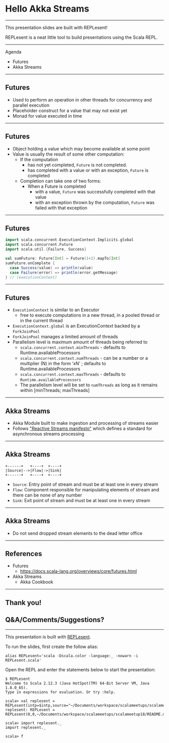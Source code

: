 # Hello Akka Streams

---

This presentation slides are built with REPLesent!

REPLesent is a neat little tool to build presentations
using the Scala REPL.

---

Agenda

- Futures
- Akka Streams

---

## Futures

- Used to perform an operation in other threads for concurrency and parallel
  execution
- Placeholder construct for a value that may not exist yet
- Monad for value executed in time

---

## Futures

- Object holding a value which may become available at some point
- Value is usually the result of some other computation:
  - If the computation
    - has not yet completed, `Future` is not completed.
    - has completed with a value or with an exception, `Future` is completed
  - Completion can take one of two forms:
    - When a Future is completed
      - with a value, `Future` was successfully completed with that value
      - with an exception thrown by the computation, `Future` was failed with
        that exception

---

## Futures

```scala
import scala.concurrent.ExecutionContext.Implicits.global
import scala.concurrent.Future
import scala.util.{Failure, Success}

val sumFuture: Future[Int] = Future(1+2).mapTo[Int]
sumFuture.onComplete {
  case Success(value) => println(value)
  case Failure(error) => println(error.getMessage)
} // (executionContext)
```

---

## Futures

- `ExecutionContext` is similar to an Executor
  - free to execute computations in a new thread, in a pooled thread or in the current thread
- `ExecutionContext.global` is an ExecutionContext backed by a `ForkJoinPool`
- `ForkJoinPool` manages a limited amount of threads
- Parallelism level is maximum amount of threads being referred to
  - `scala.concurrent.context.minThreads` - defaults to Runtime.availableProcessors
  - `scala.concurrent.context.numThreads` - can be a number or a multiplier (N) in the form ‘xN’ ; defaults to Runtime.availableProcessors
  - `scala.concurrent.context.maxThreads` - defaults to `Runtime.availableProcessors`
  - The parallelism level will be set to `numThreads` as long as it remains
    within [minThreads; maxThreads]

---

## Akka Streams

- Akka Module built to make ingestion and processing of streams easier
- Follows ["Reactive Streams manifesto"](http://www.reactive-streams.org/)
  which defines a standard for asynchronous streams processing

---

## Akka Streams

```
+------+   +----+  +----+
|Source|-->|Flow|->|Sink|
+------+   +----+  +----+
```

- `Source`: Entry point of stream and must be at least one in every stream
- `Flow`: Component responsible for manipulating elements of stream and there can
  be none of any number
- `Sink`: Exit point of stream and must be at least one in every stream

---

## Akka Streams

- Do not send dropped stream elements to the dead letter office

---

## References

- Futures
  - https://docs.scala-lang.org/overviews/core/futures.html
- Akka Streams
  - Akka Cookbook

---

## Thank you!

## Q&A/Comments/Suggestions?

---

This presentation is built with [REPLesent](https://github.com/marconilanna/REPLesent).

To run the slides, first create the follow alias:

```
alias REPLesent='scala -Dscala.color -language:_ -nowarn -i REPLesent.scala'
```

Open the REPL and enter the statements below to start the presentation:

```
$ REPLesent
Welcome to Scala 2.12.3 (Java HotSpot(TM) 64-Bit Server VM, Java 1.8.0_65).
Type in expressions for evaluation. Or try :help.

scala> val replesent = REPLesent(intp=$intp,source="~/Documents/workspace/scalameetups/scalameetup18/README.md")
replesent: REPLesent = REPLesent(0,0,~/Documents/workspace/scalameetups/scalameetup18/README.md,true,true,scala.tools.nsc.interpreter.ILoop$ILoopInterpreter@3b80bb63)

scala> import replesent._
import replesent._

scala> f
```
